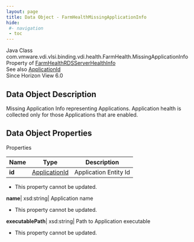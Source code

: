 ```yaml
---
layout: page
title: Data Object - FarmHealthMissingApplicationInfo
hide:
 #- navigation
 - toc
---
```






Java Class
    com.vmware.vdi.vlsi.binding.vdi.health.FarmHealth.MissingApplicationInfo  
Property of
     [FarmHealthRDSServerHealthInfo](vdi.health.FarmHealth.RDSServerHealthInfo.md#field_detail)  
See also
     [ApplicationId](vdi.entity.ApplicationId.md)  
Since 
    Horizon View 6.0

## Data Object Description 

Missing Application Info representing Applications. Application health is collected only for those Applications that are enabled. 

## Data Object Properties

Properties

Name |  Type |  Description   
---|---|---  
**id**| [ApplicationId](vdi.entity.ApplicationId.md)|  Application Entity Id   


* This property cannot be updated.

  
**name**|  xsd:string|  Application name   


* This property cannot be updated.

  
**executablePath**|  xsd:string|  Path to Application executable   


* This property cannot be updated.

  
  
  
  
  
  

